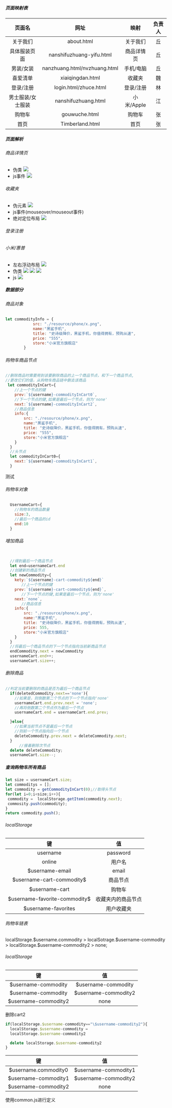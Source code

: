 ##### 页面映射表
|      页面名       |             网址             |    映射    | 负责人 |
| :---------------: | :--------------------------: | :--------: | :----: |
|     关于我们      |          about.html          |  关于我们  |   丘   |
|   具体服装页面    |   nanshifuzhuang-yifu.html   | 商品详情页 |   丘   |
|     男装/女装     | nanzhuang.html/nvzhuang.html | 手机/电脑  |   丘   |
|     喜爱清单      |       xiaiqingdan.html       |   收藏夹   |   魏   |
|     登录/注册     |    login.html/zhuce.html     | 登录/注册  |   林   |
| 男士服装/女士服装 |     nanshifuzhuang.html      | 小米/Apple |   江   |
|      购物车       |        gouwuche.html         |   购物车   |   张   |
|       首页        |       Timberland.html        |    首页    |   张   |







##### 页面解析
###### 商品详情页
* 伪类
![](2021-12-09-10-51-03.png)
* js事件
![](2021-12-09-10-52-00.png)


###### 收藏夹
* 伪元素
![](2021-12-09-10-41-37.png)
* js事件(mouseover/mouseout事件)
* 绝对定位布局
![](2021-12-09-11-00-13.png)


###### 登录注册



###### 小米/惠普
  * 左右浮动布局
    ![](2021-12-09-11-05-46.png)
  * 伪类
      ![](2021-12-09-11-04-08.png)
      ![](2021-12-09-11-05-08.png)
      ![](2021-12-09-11-06-27.png)
  * js
    ![](2021-12-09-11-06-50.png)

##### 数据部分
###### 商品对象
```js
let commodityInfo = {
            src: "./resource/phone/x.png",
            name:"黑鲨手机",
            title: "史诗级降价，黑鲨手机，你值得拥有，预购从速",
            price: "555",
            store:"小米官方旗舰店"
        }
```
###### 购物车商品节点
```js
//删除商品时需要用到该要删除商品的上一个商品节点，和下一个商品节点,
//更改它们的值，从购物车商品链中删去该商品
 let commodityInCart={
    //上一个节点的键
    prev:`${username}-commodityInCart0`,
    //下一个节点的键,如果是最后一个节点，则为'none'
    next:`${username}-commodityInCart2`,
    //商品信息
    info:{
        src: "./resource/phone/x.png",
        name:"黑鲨手机",
        title: "史诗级降价，黑鲨手机，你值得拥有，预购从速",
        price: "555",
        store:"小米官方旗舰店"
    }
  }
  //头节点
  let commodityInCart0={
    next:`${username}-commodityInCart1`,
  }
```
测试
###### 购物车对象
```js
  UsernameCart={
    //购物车的商品数量
    size:3,
    //最后一个商品的id
    end:10
  }
```
###### 增加商品
```js

  //得到最后一个商品节点
  let end=usernameCart.end
  //创建新的商品节点
  let newCommodity={
    kety:`${username}-cart-commodity${end}`
       //上一个节点的键
    prev:`${username}-cart-commodity${end}`,
       //下一个节点的键,如果是最后一个节点，则为'none'
    next:`none`,
       //商品信息
    info:{
        src: "./resource/phone/x.png",
        name:"黑鲨手机",
        title: "史诗级降价，黑鲨手机，你值得拥有，预购从速",
        price: 555,
        store:"小米官方旗舰店"
    }
  }
  //将最后一个商品节点的下一个节点指向当前新商品节点
  endCommodity.next = newCommodity
  usernameCart.end++;
  usernameCart.size++;
```
###### 删除商品
```js
//判定当前要删除的商品是否为最后一个商品节点
  if(deletedCommodity.next=='none'){
    //如果是，则倒数第二个节点的下一个节点指向'none'
    usernameCart.end.prev.next = 'none';
    //再将倒数第二个节点作为最后一个节点
    usernameCart.end = usernameCart.end.prev;

  }else{
    //如果当前节点不是最后一个节点
    //则前一个节点指向后一个节点
    deleteCommodity.prev.next = deleteCommodity.next;
  }
      //接着删除次节点
  delete deleteCommodity;
  usernameCart.size--;

```

##### 查询购物车所有商品
```js
let size = usernameCart.size;
let commoditys = [];
let commodity = getCommodityInCart(0);//取得头节点
for(let i=0;i<size;i++){
 commodity =  localStorage.getItem(commodity.next);
 commosity.push(commodity);
}
return commodity.push();
```




###### localStorage
|               键               |         值         |
| :----------------------------: | :----------------: |
|            username            |      password      |
|             online             |       用户名       |
|        $username-email         |       email        |
|   $username-cart-commodity\$   |      商品节点      |
|         $username-cart         |       购物车       |
| $username-favorite-commodity\$ | 收藏夹内的商品节点 |
|      $username-favorites       |     用户收藏夹     |


###### 购物车链表
localStorage.\$username.commodity > localSotrage.$username-commodity > localStorage.\$username-commodity2 > none;
###### localStorage
|          键          |          值           |
| :------------------: | :-------------------: |
| $username-commodity  |  $username-commodity  |
| $username-commodity  | \$username-commodity2 |
| $username-commodity2 |         none          |

删除cart2
```js
if(localStorage.$username-commodity=="\$username-commodity2"){
  localStorage.$username-commodity = 
  localStorage.$username-commodity2

  delete localStorage.$username-commodity2
}

```

|          键          |          值           |
| :------------------: | :-------------------: |
| $username.commodity0 | $username-commodity1  |
| $username-commodity1 | \$username-commodity2 |
| $username-commodity2 |         none          |
使用common.js进行定义
